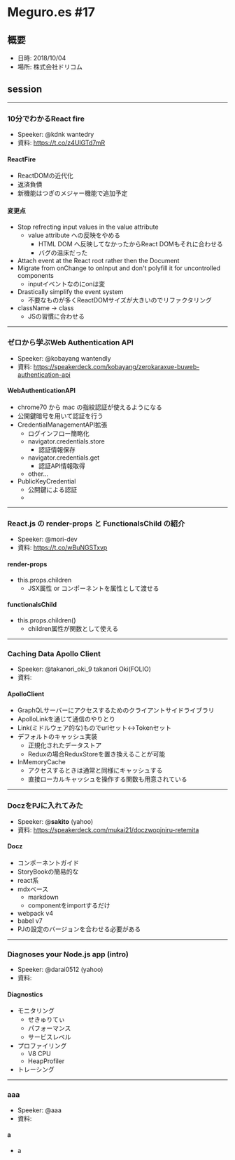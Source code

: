 # Meguro.es #17

## 概要
* 日時: 2018/10/04
* 場所: 株式会社ドリコム


## session

-----
### 10分でわかるReact fire
* Speeker: @kdnk wantedry
* 資料: https://t.co/z4UIGTd7mR

#### ReactFire
* ReactDOMの近代化
* 返済負債
* 新機能はつぎのメジャー機能で追加予定

#### 変更点
* Stop refrecting input values in the value attribute
  - value attribute への反映をやめる
    - HTML DOM へ反映してなかったからReact DOMもそれに合わせる
    - バグの温床だった
* Attach event at the React root rather then the Document
* Migrate from onChange to onInput and don't polyfill it for uncontrolled components
  - inputイベントなのにonは変
* Drastically simplify the event system
  - 不要なものが多くReactDOMサイズが大きいのでリファクタリング
* className -> class
  - JSの習慣に合わせる

-----
### ゼロから学ぶWeb Authentication API
* Speeker: @kobayang wantendly
* 資料: https://speakerdeck.com/kobayang/zerokaraxue-buweb-authentication-api

#### WebAuthenticationAPI
* chrome70 から mac の指紋認証が使えるようになる
* 公開鍵暗号を用いて認証を行う
* CredentialManagementAPI拡張
  - ログインフロー簡略化
  - navigator.credentials.store
    - 認証情報保存
  - navigator.credentials.get
    - 認証API情報取得
  - other...
* PublicKeyCredential
  - 公開鍵による認証
  -


-----
### React.js の render-props と FunctionalsChild の紹介
* Speeker: @mori-dev
* 資料: https://t.co/wBuNGSTxvp

#### render-props
* this.props.children
  - JSX属性 or コンポーネントを属性として渡せる

#### functionalsChild
* this.props.children()
  - children属性が関数として使える


-----
### Caching Data Apollo Client
* Speeker: @takanori_oki_9 takanori Oki(FOLIO)
* 資料:

#### ApolloClient
* GraphQLサーバーにアクセスするためのクライアントサイドライブラリ
* ApolloLinkを通じて通信のやりとり
* Link(ミドルウェア的な)ものでurlセット<->Tokenセット
* デフォルトのキャッシュ実装
  - 正規化されたデータストア
  - Reduxの場合ReduxStoreを置き換えることが可能
* InMemoryCache
  - アクセスするときは通常と同様にキャッシュする
  - 直接ローカルキャッシュを操作する関数も用意されている



-----
### DoczをPJに入れてみた
* Speeker: @__sakito__ (yahoo)
* 資料: https://speakerdeck.com/mukai21/doczwopjniru-retemita

#### Docz
* コンポーネントガイド
* StoryBookの簡易的な
* react系
* mdxベース
  - markdown
  - componentをimportするだけ
* webpack v4
* babel v7
* PJの設定のバージョンを合わせる必要がある



-----
### Diagnoses your Node.js app (intro)
* Speeker: @darai0512 (yahoo)
* 資料:

#### Diagnostics
* モニタリング
  - せきゅりてぃ
  - パフォーマンス
  - サービスレベル
* プロファイリング
  - V8 CPU
  - HeapProfiler
* トレーシング




-----
### aaa
* Speeker: @aaa
* 資料:

#### a
* a
